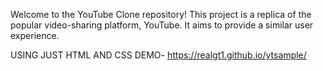 
Welcome to the YouTube Clone repository! This project is a replica of the popular video-sharing platform, YouTube. It aims to provide a similar user experience.


USING JUST HTML AND CSS 
DEMO- https://realgt1.github.io/ytsample/
